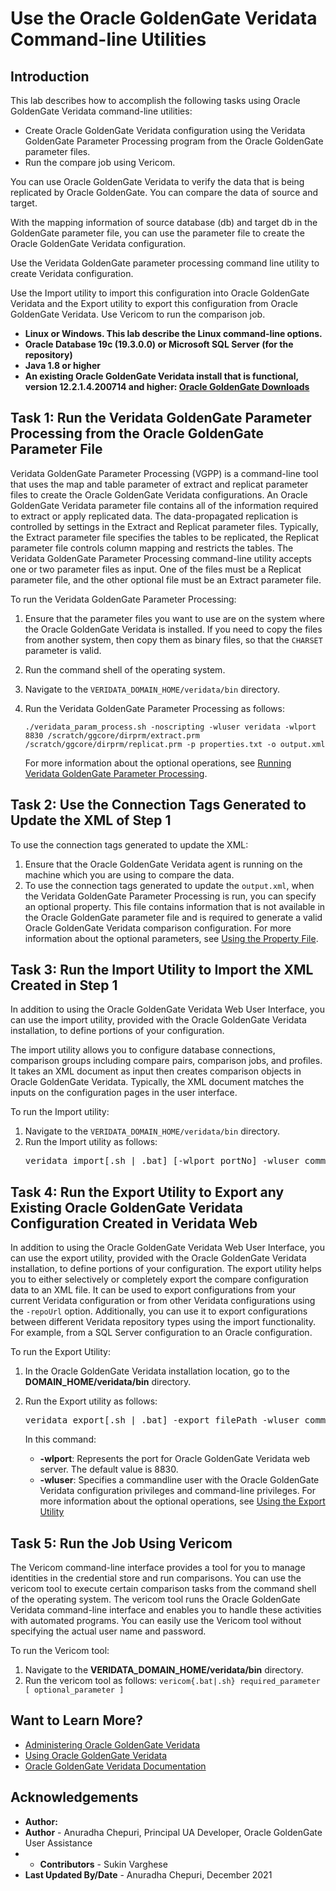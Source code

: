 # Use the Oracle GoldenGate Veridata Command-line Utilities

## Introduction
This lab describes how to accomplish the following tasks using Oracle GoldenGate Veridata command-line utilities:
  + Create Oracle GoldenGate Veridata configuration using the Veridata GoldenGate Parameter Processing program from the Oracle GoldenGate parameter files.
  + Run the compare job using Vericom.

You can use Oracle GoldenGate Veridata to verify the data that is being replicated by Oracle GoldenGate. You can compare the data of source and target.

With the mapping information of source database (db) and target db in the GoldenGate parameter file, you can use the parameter file to create the Oracle GoldenGate Veridata configuration.

Use the Veridata GoldenGate parameter processing command line utility to create Veridata configuration.

Use the Import utility to import this configuration into Oracle GoldenGate Veridata and the Export utility to export this configuration from Oracle GoldenGate Veridata. Use Vericom to run the comparison job.

+ **Linux or Windows. This lab describe the Linux command-line options.**
+ **Oracle Database 19c (19.3.0.0) or Microsoft SQL Server (for the repository)**
+ **Java 1.8 or higher**
+ **An existing Oracle GoldenGate Veridata install that is functional, version 12.2.1.4.200714 and higher: [Oracle GoldenGate Downloads](https://www.oracle.com/middleware/technologies/goldengate-downloads.html)**

## Task 1: Run the Veridata GoldenGate Parameter Processing from the Oracle GoldenGate Parameter File
Veridata GoldenGate Parameter Processing (VGPP) is a command-line tool that uses the map and table parameter of extract and replicat parameter files to create the Oracle GoldenGate Veridata configurations. An Oracle GoldenGate Veridata parameter file contains all of the information required to extract or apply replicated data. The data-propagated replication is controlled by settings in the Extract and Replicat parameter files. Typically, the Extract parameter file specifies the tables to be replicated, the Replicat parameter file controls column mapping and restricts the tables. The Veridata GoldenGate Parameter Processing command-line utility accepts one or two parameter files as input. One of the files must be a Replicat parameter file, and the other optional file must be an Extract parameter file.

To run the Veridata GoldenGate Parameter Processing:
1. Ensure that the parameter files you want to use are on the system where the Oracle GoldenGate Veridata is installed. If you need to copy the files from another system, then copy them as binary files, so that the `CHARSET` parameter is valid.
2. Run the command shell of the operating system.
3. Navigate to the `VERIDATA_DOMAIN_HOME/veridata/bin` directory.
4. Run the Veridata GoldenGate Parameter Processing as follows:

    `./veridata_param_process.sh -noscripting -wluser veridata -wlport 8830 /scratch/ggcore/dirprm/extract.prm /scratch/ggcore/dirprm/replicat.prm -p properties.txt -o output.xml`

    For more information about the optional operations, see [Running Veridata GoldenGate Parameter Processing](https://docs.oracle.com/en/middleware/goldengate/veridata/12.2.1.4/gvdad/running-veridata-goldengate-parameter-processing.html#GUID-FB072DEF-F5D2-41B7-9D82-B638DCB227F9).

## Task 2: Use the Connection Tags Generated to Update the XML of Step 1
To use the connection tags generated to update the XML:
1. Ensure that the Oracle GoldenGate Veridata agent is running on the machine which you are using to compare the data.
2. To use the connection tags generated to update the `output.xml`, when the Veridata GoldenGate Parameter Processing is run, you can specify an optional property.
  This file contains information that is not available in the Oracle GoldenGate parameter file and is required to generate a valid Oracle GoldenGate Veridata comparison configuration.
  For more information about the optional parameters, see [Using the Property File](https://docs.oracle.com/en/middleware/goldengate/veridata/12.2.1.4/gvdad/running-veridata-goldengate-parameter-processing.html#GUID-8DE97B47-8CEB-4DE1-933C-37E0EBD96F9D).

## Task 3: Run the Import Utility to Import the XML Created in Step 1
In addition to using the Oracle GoldenGate Veridata Web User Interface, you can use the import utility, provided with the Oracle GoldenGate Veridata installation, to define portions of your configuration.

The import utility allows you to configure database connections, comparison groups including compare pairs, comparison jobs, and profiles. It takes an XML document as input then creates comparison objects in Oracle GoldenGate Veridata. Typically, the XML document matches the inputs on the configuration pages in the user interface.

To run the Import utility:
1. Navigate to the `VERIDATA_DOMAIN_HOME/veridata/bin` directory.
2. Run the Import utility as follows:
    <pre>veridata_import[.sh | .bat] [-wlport portNo] -wluser commandlineUusername [-create | -update | -delete | -replace] output.xml</pre>

## Task 4: Run the Export Utility to Export any Existing Oracle GoldenGate Veridata Configuration Created in Veridata Web
In addition to using the Oracle GoldenGate Veridata Web User Interface, you can use the export utility, provided with the Oracle GoldenGate Veridata installation, to define portions of your configuration. The export utility helps you to either selectively or completely export the compare configuration data to an XML file. It can be used to export configurations from your current Veridata configuration or from other Veridata configurations using the `-repoUrl` option. Additionally, you can use it to export configurations between different Veridata repository types using the import functionality. For example, from a SQL Server configuration to an Oracle configuration.

To run the Export Utility:

1. In the Oracle GoldenGate Veridata installation location, go to the **DOMAIN_HOME/veridata/bin** directory.
2. Run the Export utility as follows:
    <pre>veridata_export[.sh | .bat] -export filePath -wluser commandlineusername [-wlport portNo] [–jobs jobName | - groups groupName | -connections connName | -profiles profileName | -all | -exportPassword] [[-repoUrl jdbc_url] [-u username>][-schema schema_name][-vdtPath VERIDATA_PRODUCT_HOME]]</pre>

    In this command:
      * **-wlport**: Represents the port for Oracle GoldenGate Veridata web server. The default value is 8830.
      * **-wluser**: Specifies a commandline user with the Oracle GoldenGate Veridata configuration privileges and command-line privileges.
    For more information about the optional operations, see [Using the Export Utility](https://docs.oracle.com/en/middleware/goldengate/veridata/12.2.1.4/gvdad/using-veridata-import-and-export-utilities.html#GUID-65C89CAC-8AD3-4A46-99F4-2837E8C07A1C)

## Task 5: Run the Job Using Vericom
The Vericom command-line interface provides a tool for you to manage identities in the credential store and run comparisons. You can use the vericom tool to execute certain comparison tasks from the command shell of the operating system. The vericom tool runs the Oracle GoldenGate Veridata command-line interface and enables you to handle these activities with automated programs. You can easily use the Vericom tool without specifying the actual user name and password.

To run the Vericom tool:
1. Navigate to the **VERIDATA_DOMAIN_HOME/veridata/bin** directory.
2. Run the vericom tool as follows:
   `vericom{.bat|.sh} required_parameter [ optional_parameter ]`

## Want to Learn More?

* [Administering Oracle GoldenGate Veridata](https://docs.oracle.com/en/middleware/goldengate/veridata/12.2.1.4/gvdad/introduction-oracle-goldengate-veridata.html#GUID-E34C2B1C-AA1D-4F62-BBB5-05AB6A913B40)
* [Using Oracle GoldenGate Veridata](https://docs.oracle.com/en/middleware/goldengate/veridata/12.2.1.4/gvdug/intro-veridata.html#GUID-5E0D122D-913C-4307-97FB-DF815409FB14)
* [Oracle GoldenGate Veridata Documentation](https://docs.oracle.com/en/middleware/goldengate/veridata/index.html)

## Acknowledgements

* **Author:**
* **Author** - Anuradha Chepuri, Principal UA Developer, Oracle GoldenGate User Assistance
* * **Contributors** -  Sukin Varghese
* **Last Updated By/Date** - Anuradha Chepuri, December 2021
